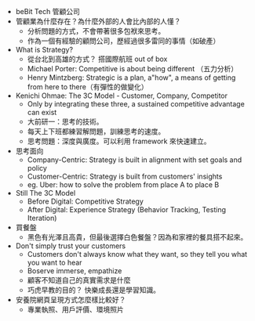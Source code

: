 
* beBit Tech 管顧公司
* 管顧業為什麼存在？為什麼外部的人會比內部的人懂？
	* 分析問題的方式，不會帶著很多包袱來思考。
	* 作為一個有經驗的顧問公司，歷經過很多雷同的事情（如破產）
* What is Strategy?
	* 從台北到高雄的方式？ 搭國際航班 out of box
	* Michael Porter: Competitive is about being different （五力分析）
	* Henry Mintzberg: Strategic is a plan, a"how", a means of getting from here to there（有彈性的做變化）
* Kenichi Ohmae: The 3C Model - Customer, Company, Competitor
	* Only by integrating these three, a sustained competitive advantage can exist
	* 大前研一：思考的技術。
	* 每天上下班都練習解問題，訓練思考的速度。
	* 思考問題：深度與廣度。可以利用 framework 來快速建立。
* 思考面向
	* Company-Centric: Strategy is built in alignment with set goals and policy
	* Customer-Centric: Strategy is built from customers' insights
	* eg. Uber: how to solve the problem from place A to place B
* Still The 3C Model
	* Before Digital: Competitive Strategy 
	* After Digital: Experience Strategy (Behavior Tracking, Testing Iteration)
* 買餐盤
	* 黑色有光澤且高貴，但最後選擇白色餐盤？因為和家裡的餐具搭不起來。
* Don't simply trust your customers
	* Customers don't always know what they want, so they tell you what you want to hear
	* Boserve immerse, empathize
	* 顧客不知道自己的真實需求是什麼
	* 巧虎早教的目的？ 快樂成長還是學習知識。
* 安養院網頁呈現方式怎麼樣比較好？
	* 專業執照、用戶評價、環境照片
